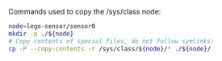 Commands used to copy the /sys/class node:

```sh
node=lego-sensor/sensor0
mkdir -p ./${node}
# Copy contents of special files, do not follow symlinks:
cp -P --copy-contents -r /sys/class/${node}/* ./${node}/
```
